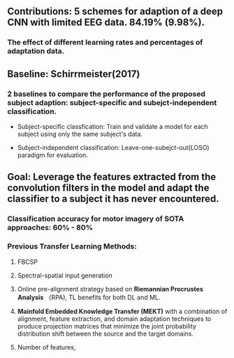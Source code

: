## Contributions: 5 schemes for adaption of a deep CNN with limited EEG data. 84.19% (9.98%). 

### The effect of different learning rates and percentages of adaptation data. 

## Baseline: Schirrmeister(2017) 

### 2 baselines to compare the performance of the proposed subject adaption: subject-specific and subejct-independent classification. 

- Subject-specific classfication: Train and validate a model for each subject using only the same subject's data. 

- Subject-independent classification: Leave-one-subejct-out(LOSO) paradigm for evaluation. 

## Goal: Leverage the features extracted from the convolution filters in the model and adapt the classifier to a subject it has never encountered. 

### Classification accuracy for motor imagery of SOTA approaches: 60% - 80% 

### Previous Transfer Learning Methods:

1. FBCSP 

2. Spectral-spatial input generation

3. Online pre-alignment strategy based on **Riemannian Procrustes Analysis** （RPA), TL benefits for both DL and ML.  

4. **Mainfold Embedded Knowledge Transfer (MEKT)** with a combination of alignment, feature extraction, and domain adaptation techniques to produce projection matrices that minimize the joint probability distribution shift between the source and the target domains. 

5. Number of features, 
